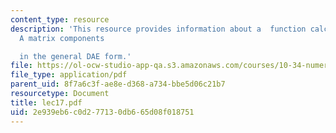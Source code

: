```yaml
---
content_type: resource
description: 'This resource provides information about a  function calculates the
  A matrix components

  in the general DAE form.'
file: https://ol-ocw-studio-app-qa.s3.amazonaws.com/courses/10-34-numerical-methods-applied-to-chemical-engineering-fall-2005/2e939eb6c0d277130db665d08f018751_lec17.pdf
file_type: application/pdf
parent_uid: 8f7a6c3f-ae8e-d368-a734-bbe5d06c21b7
resourcetype: Document
title: lec17.pdf
uid: 2e939eb6-c0d2-7713-0db6-65d08f018751
---
```

